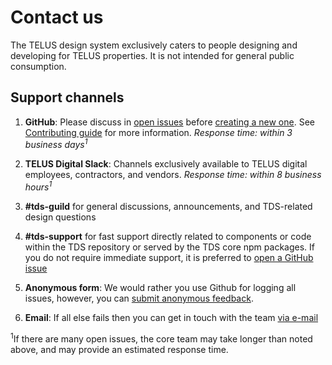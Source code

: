 # Contact us

The TELUS design system exclusively caters to people designing and developing for TELUS properties.
It is not intended for general public consumption.

## Support channels

1. **GitHub**: Please discuss in [open issues](https://github.com/telusdigital/tds-core/issues) before [creating a new one](https://github.com/telusdigital/tds-core/issues/new). See [Contributing guide](contributing/contributing.md#how-to) for more information. _Response time: within 3 business days<sup>1</sup>_

2. **TELUS Digital Slack**: Channels exclusively available to TELUS digital employees, contractors, and vendors. _Response time: within 8 business hours<sup>1</sup>_

3. **#tds-guild** for general discussions, announcements, and TDS-related design questions

4. **#tds-support** for fast support directly related to components or code within the TDS repository or served by the TDS core npm packages. If you do not require immediate support, it is preferred to [open a GitHub issue](contributing/contributing.md#1-submit-issue)

5. **Anonymous form**: We would rather you use Github for logging all issues, however, you can [submit anonymous feedback](https://goo.gl/forms/8g8n7BMjvLJN7bDr1).

6. **Email**: If all else fails then you can get in touch with the team [via e-mail](mailto:n6k7q6p0r9m4c1l4@telusdigital.slack.com)

<sup>1</sup>If there are many open issues, the core team may take longer than noted above,
and may provide an estimated response time.
